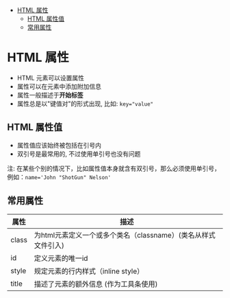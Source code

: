 <!--
 * @Author: shenxh
 * @Date: 2021-12-13 16:49:43
 * @LastEditors: shenxh
 * @LastEditTime: 2021-12-13 16:49:44
 * @Description: HTML 属性
-->

<!-- TOC -->

- [HTML 属性](#html-属性)
  - [HTML 属性值](#html-属性值)
  - [常用属性](#常用属性)

<!-- /TOC -->

# HTML 属性
+ HTML 元素可以设置属性
+ 属性可以在元素中添加附加信息
+ 属性一般描述于**开始标签**
+ 属性总是以"键值对"的形式出现, 比如: `key="value"`

## HTML 属性值
+ 属性值应该始终被包括在引号内
+ 双引号是最常用的, 不过使用单引号也没有问题

注: 在某些个别的情况下，比如属性值本身就含有双引号，那么必须使用单引号，例如：`name='John "ShotGun" Nelson'`

## 常用属性
|属性|描述|
|-|-|
|class|为html元素定义一个或多个类名（classname）(类名从样式文件引入)|
|id|定义元素的唯一id|
|style|规定元素的行内样式（inline style）|
|title|描述了元素的额外信息 (作为工具条使用)|
